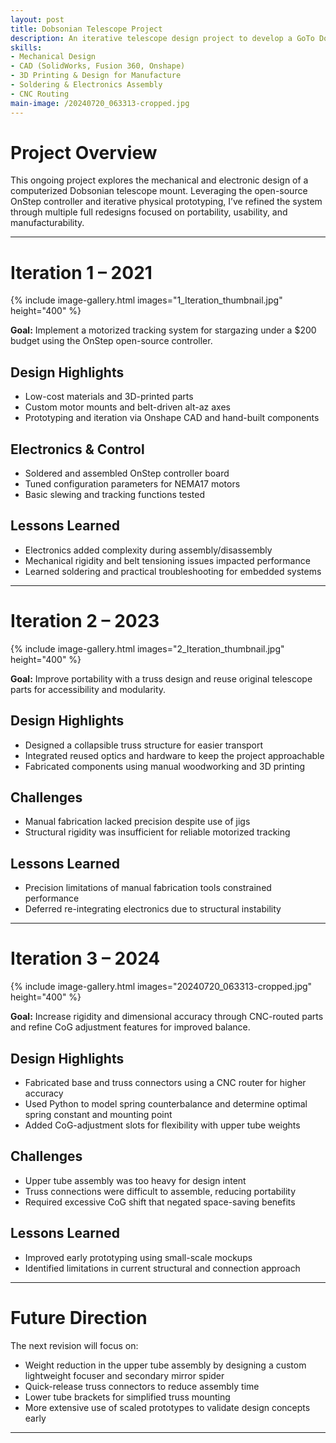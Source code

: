 ```yaml
---
layout: post
title: Dobsonian Telescope Project
description: An iterative telescope design project to develop a GoTo Dobsonian telescope system, integrating CAD design, mechanical prototyping, and electronics.
skills: 
- Mechanical Design
- CAD (SolidWorks, Fusion 360, Onshape)
- 3D Printing & Design for Manufacture
- Soldering & Electronics Assembly
- CNC Routing
main-image: /20240720_063313-cropped.jpg
---
```


# Project Overview

This ongoing project explores the mechanical and electronic design of a computerized Dobsonian telescope mount. Leveraging the open-source OnStep controller and iterative physical prototyping, I’ve refined the system through multiple full redesigns focused on portability, usability, and manufacturability.

---

# Iteration 1 – 2021  
{% include image-gallery.html images="1_Iteration_thumbnail.jpg" height="400" %}

**Goal:** Implement a motorized tracking system for stargazing under a $200 budget using the OnStep open-source controller.

## Design Highlights
- Low-cost materials and 3D-printed parts
- Custom motor mounts and belt-driven alt-az axes
- Prototyping and iteration via Onshape CAD and hand-built components

## Electronics & Control
- Soldered and assembled OnStep controller board
- Tuned configuration parameters for NEMA17 motors
- Basic slewing and tracking functions tested

## Lessons Learned
- Electronics added complexity during assembly/disassembly
- Mechanical rigidity and belt tensioning issues impacted performance
- Learned soldering and practical troubleshooting for embedded systems

---

# Iteration 2 – 2023  
{% include image-gallery.html images="2_Iteration_thumbnail.jpg" height="400" %}

**Goal:** Improve portability with a truss design and reuse original telescope parts for accessibility and modularity.

## Design Highlights
- Designed a collapsible truss structure for easier transport
- Integrated reused optics and hardware to keep the project approachable
- Fabricated components using manual woodworking and 3D printing

## Challenges
- Manual fabrication lacked precision despite use of jigs
- Structural rigidity was insufficient for reliable motorized tracking

## Lessons Learned
- Precision limitations of manual fabrication tools constrained performance
- Deferred re-integrating electronics due to structural instability

---

# Iteration 3 – 2024  
{% include image-gallery.html images="20240720_063313-cropped.jpg" height="400" %}

**Goal:** Increase rigidity and dimensional accuracy through CNC-routed parts and refine CoG adjustment features for improved balance.

## Design Highlights
- Fabricated base and truss connectors using a CNC router for higher accuracy
- Used Python to model spring counterbalance and determine optimal spring constant and mounting point
- Added CoG-adjustment slots for flexibility with upper tube weights

## Challenges
- Upper tube assembly was too heavy for design intent
- Truss connections were difficult to assemble, reducing portability
- Required excessive CoG shift that negated space-saving benefits

## Lessons Learned
- Improved early prototyping using small-scale mockups
- Identified limitations in current structural and connection approach

---

# Future Direction

The next revision will focus on:

- Weight reduction in the upper tube assembly by designing a custom lightweight focuser and secondary mirror spider
- Quick-release truss connectors to reduce assembly time
- Lower tube brackets for simplified truss mounting
- More extensive use of scaled prototypes to validate design concepts early

---
